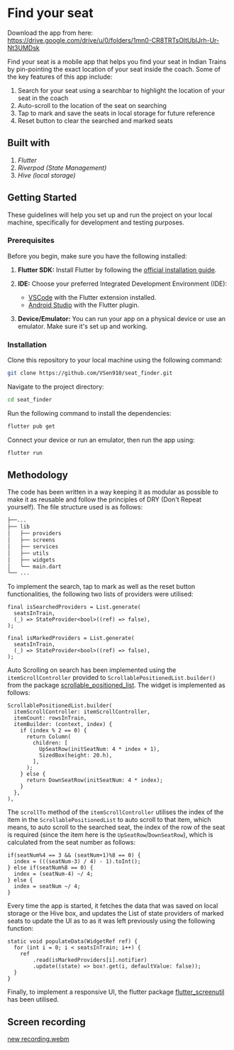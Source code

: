 # Find your seat

Download the app from here:  
https://drive.google.com/drive/u/0/folders/1mn0-CR8TRTsOltUblJrh-Ur-Nt3UMDsk

Find your seat is a mobile app that helps you find your seat in Indian Trains by pin-pointing the exact location of your seat inside the coach. Some of the key features of this app include:  
1. Search for your seat using a searchbar to highlight the location of your seat in the coach
2. Auto-scroll to the location of the seat on searching
3. Tap to mark and save the seats in local storage for future reference
4. Reset button to clear the searched and marked seats

## Built with
1. *Flutter*
2. *Riverpod (State Management)*
3. *Hive (local storage)*

## Getting Started

These guidelines will help you set up and run the project on your local machine, specifically for development and testing purposes.

### Prerequisites

Before you begin, make sure you have the following installed:

1. **Flutter SDK:** Install Flutter by following the [official installation guide](https://flutter.dev/docs/get-started/install).

2. **IDE:** Choose your preferred Integrated Development Environment (IDE):
   - [VSCode](https://code.visualstudio.com/) with the Flutter extension installed.
   - [Android Studio](https://developer.android.com/studio) with the Flutter plugin.

3. **Device/Emulator:** You can run your app on a physical device or use an emulator. Make sure it's set up and working.

### Installation

Clone this repository to your local machine using the following command:

```bash
git clone https://github.com/VSen910/seat_finder.git
```

Navigate to the project directory:

```bash
cd seat_finder
```

Run the following command to install the dependencies:
```bash
flutter pub get
```

Connect your device or run an emulator, then run the app using: 
```bash
flutter run
```

## Methodology
The code has been written in a way keeping it as modular as possible to make it as reusable and follow the principles of DRY (Don't Repeat yourself). The file structure used is as follows:

```bash
├──...
├── lib                    
│   ├── providers        
│   ├── screens            
│   ├── services             
│   ├── utils
│   ├── widgets
│   └── main.dart  
└── ...
```

To implement the search, tap to mark as well as the reset button functionalities, the following two lists of providers were utilised:

```
final isSearchedProviders = List.generate(
  seatsInTrain,
  (_) => StateProvider<bool>((ref) => false),
);

final isMarkedProviders = List.generate(
  seatsInTrain,
  (_) => StateProvider<bool>((ref) => false),
);
```

Auto Scrolling on search has been implemented using the `itemScrollController` provided to `ScrollablePositionedList.builder()` from the package [scrollable_positioned_list](https://pub.dev/packages/scrollable_positioned_list). The widget is implemented as follows: 

```
ScrollablePositionedList.builder(
  itemScrollController: itemScrollController,
  itemCount: rowsInTrain,
  itemBuilder: (context, index) {
    if (index % 2 == 0) {
      return Column(
        children: [
          UpSeatRow(initSeatNum: 4 * index + 1),
          SizedBox(height: 20.h),
        ],
      );
    } else {
      return DownSeatRow(initSeatNum: 4 * index);
    }
  },
),
```

The `scrollTo` method of the `itemScrollController` utilises the index of the item in the `ScrollablePositionedList` to auto scroll to that item, which means, to auto scroll to the searched seat, the index of the row of the seat is required (since the item here is the `UpSeatRow`/`DownSeatRow`), which is calculated from the seat number as follows:

```
if(seatNum%4 == 3 && (seatNum+1)%8 == 0) {
  index = (((seatNum-3) / 4) - 1).toInt();
} else if(seatNum%8 == 0) {
  index = (seatNum-4) ~/ 4;
} else {
  index = seatNum ~/ 4;
}
```

Every time the app is started, it fetches the data that was saved on local storage or the Hive box, and updates the List of state providers of marked seats to update the UI as to as it was left previously using the following function:
```
static void populateData(WidgetRef ref) {
  for (int i = 0; i < seatsInTrain; i++) {
    ref
        .read(isMarkedProviders[i].notifier)
        .update((state) => box!.get(i, defaultValue: false));
  }
}
```

Finally, to implement a responsive UI, the flutter package [flutter_screenutil](https://pub.dev/packages/flutter_screenutil) has been utilised.


## Screen recording

[new recording.webm](https://github.com/VSen910/seat_finder/assets/104011412/cbbbe85b-9d9c-4ee6-b840-cb83084898f2)
